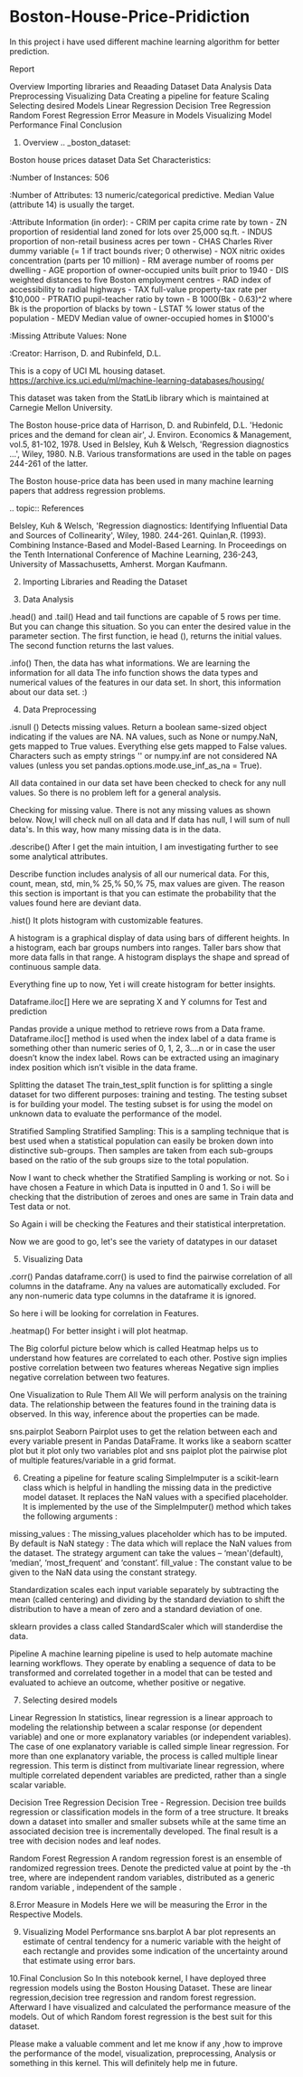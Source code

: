 # Boston-House-Price-Pridiction
In this project i have used different machine learning algorithm for better prediction.


Report

Overview
Importing libraries and Reaading Dataset
Data Analysis
Data Preprocessing
Visualizing Data
Creating a pipeline for feature Scaling
Selecting desired Models
Linear Regression
Decision Tree Regression
Random Forest Regression
Error Measure in Models
Visualizing Model Performance
Final Conclusion







1. Overview 
.. _boston_dataset:

Boston house prices dataset
Data Set Characteristics:

:Number of Instances: 506 

:Number of Attributes: 13 numeric/categorical predictive. Median Value (attribute 14) is usually the target.

:Attribute Information (in order):
    - CRIM     per capita crime rate by town
    - ZN       proportion of residential land zoned for lots over 25,000 sq.ft.
    - INDUS    proportion of non-retail business acres per town
    - CHAS     Charles River dummy variable (= 1 if tract bounds river; 0 otherwise)
    - NOX      nitric oxides concentration (parts per 10 million)
    - RM       average number of rooms per dwelling
    - AGE      proportion of owner-occupied units built prior to 1940
    - DIS      weighted distances to five Boston employment centres
    - RAD      index of accessibility to radial highways
    - TAX      full-value property-tax rate per $10,000
    - PTRATIO  pupil-teacher ratio by town
    - B        1000(Bk - 0.63)^2 where Bk is the proportion of blacks by town
    - LSTAT    % lower status of the population
    - MEDV     Median value of owner-occupied homes in $1000's

:Missing Attribute Values: None

:Creator: Harrison, D. and Rubinfeld, D.L.

This is a copy of UCI ML housing dataset. https://archive.ics.uci.edu/ml/machine-learning-databases/housing/

This dataset was taken from the StatLib library which is maintained at Carnegie Mellon University.

The Boston house-price data of Harrison, D. and Rubinfeld, D.L. 'Hedonic prices and the demand for clean air', J. Environ. Economics & Management, vol.5, 81-102, 1978. Used in Belsley, Kuh & Welsch, 'Regression diagnostics ...', Wiley, 1980. N.B. Various transformations are used in the table on pages 244-261 of the latter.

The Boston house-price data has been used in many machine learning papers that address regression problems.

.. topic:: References

Belsley, Kuh & Welsch, 'Regression diagnostics: Identifying Influential Data and Sources of Collinearity', Wiley, 1980. 244-261.
Quinlan,R. (1993). Combining Instance-Based and Model-Based Learning. In Proceedings on the Tenth International Conference of Machine Learning, 236-243, University of Massachusetts, Amherst. Morgan Kaufmann.



2. Importing Libraries and Reading the Dataset 

3. Data Analysis 

.head() and .tail()
Head and tail functions are capable of 5 rows per time. But you can change this situation. So you can enter the desired value in the parameter section. The first function, ie head (), returns the initial values. The second function returns the last values.


.info()
Then, the data has what informations. We are learning the information for all data
The info function shows the data types and numerical values of the features in our data set. In short, this information about our data set. :)

4. Data Preprocessing 

.isnull () Detects missing values.
Return a boolean same-sized object indicating if the values are NA. NA values, such as None or numpy.NaN, gets mapped to True values. Everything else gets mapped to False values. Characters such as empty strings '' or numpy.inf are not considered NA values (unless you set pandas.options.mode.use_inf_as_na = True).



All data contained in our data set have been checked to check for any null values. So there is no problem left for a general analysis.

Checking for missing value. There is not any missing values as shown below. Now,I will check null on all data and If data has null, I will sum of null data's. In this way, how many missing data is in the data.



.describe()
After I get the main intuition, I am investigating further to see some analytical attributes.

Describe function includes analysis of all our numerical data. For this, count, mean, std, min,% 25,% 50,% 75, max values are given. The reason this section is important is that you can estimate the probability that the values found here are deviant data.



.hist()
It plots histogram with customizable features.

A histogram is a graphical display of data using bars of different heights. In a histogram, each bar groups numbers into ranges. Taller bars show that more data falls in that range. A histogram displays the shape and spread of continuous sample data.

Everything fine up to now, Yet i will create histogram for better insights.



Dataframe.iloc[]
Here we are seprating X and Y columns for Test and prediction

Pandas provide a unique method to retrieve rows from a Data frame. Dataframe.iloc[] method is used when the index label of a data frame is something other than numeric series of 0, 1, 2, 3….n or in case the user doesn’t know the index label. Rows can be extracted using an imaginary index position which isn’t visible in the data frame.


Splitting the dataset
The train_test_split function is for splitting a single dataset for two different purposes: training and testing. The testing subset is for building your model. The testing subset is for using the model on unknown data to evaluate the performance of the model.



Stratified Sampling
Stratified Sampling: This is a sampling technique that is best used when a statistical population can easily be broken down into distinctive sub-groups. Then samples are taken from each sub-groups based on the ratio of the sub groups size to the total population.


Now I want to check whether the Stratified Sampling is working or not. So i have chosen a Feature in which Data is inputted in 0 and 1. So i will be checking that the distribution of zeroes and ones are same in Train data and Test data or not.

So Again i will be checking the Features and their statistical interpretation.

Now we are good to go, let's see the variety of datatypes in our dataset


5. Visualizing Data 

.corr()
Pandas dataframe.corr() is used to find the pairwise correlation of all columns in the dataframe. Any na values are automatically excluded. For any non-numeric data type columns in the dataframe it is ignored.

So here i will be looking for correlation in Features.


.heatmap()
For better insight i will plot heatmap.

The Big colorful picture below which is called Heatmap helps us to understand how features are correlated to each other. Postive sign implies postive correlation between two features whereas Negative sign implies negative correlation between two features.


One Visualization to Rule Them All
We will perform analysis on the training data. The relationship between the features found in the training data is observed. In this way, inference about the properties can be made.

sns.pairplot
Seaborn Pairplot uses to get the relation between each and every variable present in Pandas DataFrame. It works like a seaborn scatter plot but it plot only two variables plot and sns paiplot plot the pairwise plot of multiple features/variable in a grid format.


6. Creating a pipeline for feature scaling 
SimpleImputer
is a scikit-learn class which is helpful in handling the missing data in the predictive model dataset. It replaces the NaN values with a specified placeholder. It is implemented by the use of the SimpleImputer() method which takes the following arguments :

missing_values : The missing_values placeholder which has to be imputed. By default is NaN stategy : The data which will replace the NaN values from the dataset. The strategy argument can take the values – ‘mean'(default), ‘median’, ‘most_frequent’ and ‘constant’. fill_value : The constant value to be given to the NaN data using the constant strategy.

Standardization
scales each input variable separately by subtracting the mean (called centering) and dividing by the standard deviation to shift the distribution to have a mean of zero and a standard deviation of one.


sklearn provides a class called StandardScaler which will standerdise the data.

Pipeline
A machine learning pipeline is used to help automate machine learning workflows. They operate by enabling a sequence of data to be transformed and correlated together in a model that can be tested and evaluated to achieve an outcome, whether positive or negative.


7. Selecting desired models 

Linear Regression 
In statistics, linear regression is a linear approach to modeling the relationship between a scalar response (or dependent variable) and one or more explanatory variables (or independent variables). The case of one explanatory variable is called simple linear regression. For more than one explanatory variable, the process is called multiple linear regression. This term is distinct from multivariate linear regression, where multiple correlated dependent variables are predicted, rather than a single scalar variable.



Decision Tree Regression 
Decision Tree - Regression. Decision tree builds regression or classification models in the form of a tree structure. It breaks down a dataset into smaller and smaller subsets while at the same time an associated decision tree is incrementally developed. The final result is a tree with decision nodes and leaf nodes.


Random Forest Regression 
A random regression forest is an ensemble of randomized regression trees. Denote the predicted value at point by the -th tree, where are independent random variables, distributed as a generic random variable , independent of the sample .



8.Error Measure in Models 
Here we will be measuring the Error in the Respective Models.


9. Visualizing Model Performance
sns.barplot
A bar plot represents an estimate of central tendency for a numeric variable with the height of each rectangle and provides some indication of the uncertainty around that estimate using error bars.


10.Final Conclusion 
So In this notebook kernel, I have deployed three regression models using the Boston Housing Dataset. These are linear regression,decision tree regression and random forest regression. Afterward I have visualized and calculated the performance measure of the models. Out of which Random forest regression is the best suit for this dataset.

Please make a valuable comment and let me know if any ,how to improve the performance of the model, visualization, preprocessing, Analysis or something in this kernel. This will definitely help me in future.
